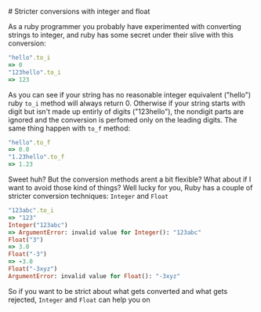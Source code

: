 # Stricter conversions with integer and float

As a ruby programmer you probably have experimented with converting strings to integer, and ruby has some secret under their slive with this conversion:

```ruby
"hello".to_i
=> 0
"123hello".to_i
=> 123
```

As you can see if your string has no reasonable integer equivalent ("hello") ruby `to_i` method will always return 0. Otherwise if your string starts with digit but isn't made up entirly of digits ("123hello"), the nondigit parts are ignored and the conversion is perfomed only on the leading digits. The same thing happen with `to_f` method:

```ruby
"hello".to_f
=> 0.0
"1.23hello".to_f
=> 1.23
```

Sweet huh? But the conversion methods arent a bit flexible? What about if I want to avoid those kind of things? Well lucky for you, Ruby has a couple of stricter conversion techniques: `Integer` and `Float`

```ruby
"123abc".to_i
=> "123"
Integer("123abc")
=> ArgumentError: invalid value for Integer(): "123abc"
Float("3")
=> 3.0
Float("-3")
=> -3.0
Float("-3xyz")
ArgumentError: invalid value for Float(): "-3xyz"
```

So if you want to be strict about what gets converted and what gets rejected, `Integer` and `Float` can help you on


